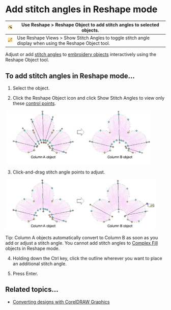 # Add stitch angles in Reshape mode

| ![ReshapeObject.png](assets/ReshapeObject.png)       | Use Reshape > Reshape Object to add stitch angles to selected objects.                                    |
| ---------------------------------------------------- | --------------------------------------------------------------------------------------------------------- |
| ![ShowStitchAngles.png](assets/ShowStitchAngles.png) | Use Reshape Views > Show Stitch Angles to toggle stitch angle display when using the Reshape Object tool. |

Adjust or add [stitch angles](../../glossary/glossary) to [embroidery objects](../../glossary/glossary) interactively using the Reshape Object tool.

## To add stitch angles in Reshape mode...

1. Select the object.

2. Click the Reshape Object icon and click Show Stitch Angles to view only these [control points](../../glossary/glossary).

![quality00028.png](assets/quality00028.png)

3. Click-and-drag stitch angle points to adjust.

![quality00031.png](assets/quality00031.png)

Tip: Column A objects automatically convert to Column B as soon as you add or adjust a stitch angle. You cannot add stitch angles to [Complex Fill](../../glossary/glossary) objects in Reshape mode.

4. Holding down the Ctrl key, click the outline wherever you want to place an additional stitch angle.

5. Press Enter.

## Related topics...

- [Converting designs with CorelDRAW Graphics](../../Automatic/automatic/Converting_designs_with_CorelDRAW_Graphics)
